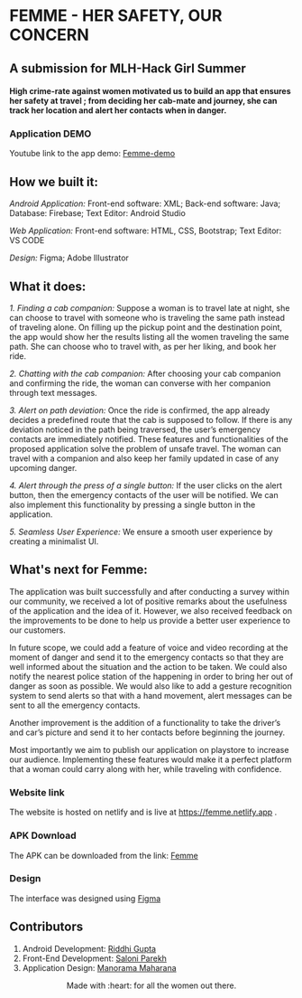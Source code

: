 # FEMME - HER SAFETY, OUR CONCERN
## A submission for MLH-Hack Girl Summer

#### High crime-rate against women motivated us to build an app that ensures her safety at travel ; from deciding her cab-mate and journey, she can track her location and alert her contacts when in danger.   

### Application DEMO

Youtube link to the app demo: [Femme-demo](https://youtu.be/7cx0F3dOkUU)

## How we built it: 

*Android Application:*
Front-end software: XML;
Back-end software: Java;
Database: Firebase;
Text Editor: Android Studio

*Web Application:*
Front-end software: HTML, CSS, Bootstrap;
Text Editor: VS CODE

*Design:*
Figma;
Adobe Illustrator

## What it does:

*1. Finding a cab companion:*
Suppose a woman is to travel late at night, she can choose to travel with someone who is traveling the same path instead of traveling alone. On filling up the pickup point and the destination point, the app would show her the results listing all the women traveling the same path. She can choose who to travel with, as per her liking, and book her ride.
 
*2. Chatting with the cab companion:* 
After choosing your cab companion and confirming the ride, the woman can converse with her companion through text messages. 

*3. Alert on path deviation:*
Once the ride is confirmed, the app already decides a predefined route that the cab is supposed to follow. If there is any deviation noticed in the path being traversed, the user’s emergency contacts are immediately notified. These features and functionalities of the proposed application solve the problem of unsafe travel. 
The woman can travel with a companion and also keep her family updated in case of any upcoming danger. 

*4. Alert through the press of a single button:* 
If the user clicks on the alert button, then the emergency contacts of the user will be notified. We can also implement this functionality by pressing a single button in the application.

*5. Seamless User Experience:*
We ensure a smooth user experience by creating a minimalist UI.

## What's next for Femme: 

The application was built successfully and after conducting a survey within our community, we received a lot of positive remarks about the usefulness of the application and the idea of it. However, we also received feedback on the improvements to be done to help us provide a better user experience to our customers.

In future scope, we could add a feature of voice and video recording at the moment of danger and send it to the emergency contacts so that they are well informed about the situation and the action to be taken. We could also notify the nearest police station of the happening in order to bring her out of danger as soon as possible. 
We would also like to add a gesture recognition system to send alerts so that with a hand movement, alert messages can be sent to all the emergency contacts.

Another improvement is the addition of a functionality to take the driver’s and car’s picture and send it to her contacts before beginning the journey. 

Most importantly we aim to publish our application on playstore to increase our audience. Implementing these features would make it a perfect platform that a woman could carry along with her, while traveling with confidence. 


### Website link

The website is hosted on netlify and is live at https://femme.netlify.app .

### APK Download

The APK can be downloaded from the link: [Femme](https://drive.google.com/file/d/1WVjOJDfmBVjnYa_Ad8nKL-NsC34zmoeX/view?usp=sharing)

### Design

The interface was designed using [Figma](https://www.figma.com/file/3Z2pPD4J2dLM3xUZPXfRh5/FEMME?node-id=0%3A1)

## Contributors

1. Android Development: [Riddhi Gupta](http://github.com/RiddhiGupta5)
2. Front-End Development: [Saloni Parekh](http://github.com/saloni0104)
3. Application Design: [Manorama Maharana](http://github.com/Manorama09)

<p align="center">
	Made with :heart: for all the women out there.
</p>



